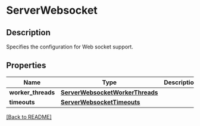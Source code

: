# ServerWebsocket

## Description

Specifies the configuration for Web socket support. 

## Properties

Name | Type | Description | Notes
------------ | ------------- | ------------- | -------------
**worker\_threads** | [**ServerWebsocketWorkerThreads**](ServerWebsocketWorkerThreads.md) |  | [optional] 
**timeouts** | [**ServerWebsocketTimeouts**](ServerWebsocketTimeouts.md) |  | [optional] 

[[Back to README]](../README.md)



